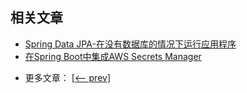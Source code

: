## 相关文章

+ [Spring Data JPA-在没有数据库的情况下运行应用程序](docs/SpringDataJPA-在没有数据库的情况下运行应用程序.md)
+ [在Spring Boot中集成AWS Secrets Manager](docs/在SpringBoot中集成AWS-Secrets-Manager.md)

- 更多文章： [[<-- prev]](../spring-boot-data-2/README.md)